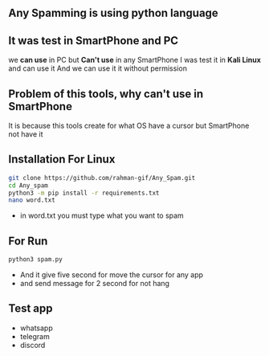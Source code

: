 ## Any Spamming is using python language



## It was test in SmartPhone and PC
we **can use** in PC but **Can't use** in any SmartPhone
I was test it in **Kali Linux** and can use it
And we can use it it without permission

## Problem of this tools, why can't use in SmartPhone
It is because this tools create for what OS have a cursor but SmartPhone not have it


## Installation For Linux
```bash
git clone https://github.com/rahman-gif/Any_Spam.git
cd Any_spam
python3 -m pip install -r requirements.txt
nano word.txt
```

* in word.txt you must type what you want to spam

## For Run
```bash
python3 spam.py
```
* And it give five second for move the cursor for any app
* and send message for 2 second for not hang

## Test app
* whatsapp
* telegram
* discord
